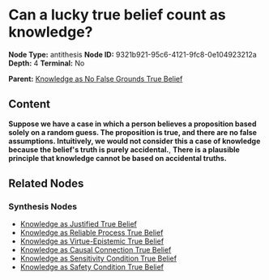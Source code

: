 # Can a lucky true belief count as knowledge?

**Node Type:** antithesis
**Node ID:** 9321b921-95c6-4121-9fc8-0e104923212a
**Depth:** 4
**Terminal:** No

**Parent:** [Knowledge as No False Grounds True Belief](knowledge-as-no-false-grounds-true-belief-synthesis-5896c41d-c5ee-4072-bf3d-d3e5f0d6c202.md)

## Content

**Suppose we have a case in which a person believes a proposition based solely on a random guess. The proposition is true, and there are no false assumptions. Intuitively, we would not consider this a case of knowledge because the belief's truth is purely accidental.**, **There is a plausible principle that knowledge cannot be based on accidental truths.**

## Related Nodes

### Synthesis Nodes

- [Knowledge as Justified True Belief](knowledge-as-justified-true-belief-synthesis-2de65438-260d-4ad0-8a4f-2323c649e401.md)
- [Knowledge as Reliable Process True Belief](knowledge-as-reliable-process-true-belief-synthesis-7bc99862-2f37-4c98-8500-7cc1de53cd24.md)
- [Knowledge as Virtue-Epistemic True Belief](knowledge-as-virtue-epistemic-true-belief-synthesis-9b991683-4e64-4da7-b1dd-4aab12ff7e49.md)
- [Knowledge as Causal Connection True Belief](knowledge-as-causal-connection-true-belief-synthesis-e7f1413e-6cf1-4f44-8abc-a6af2e292758.md)
- [Knowledge as Sensitivity Condition True Belief](knowledge-as-sensitivity-condition-true-belief-synthesis-04cf366f-832f-4daf-bb1b-09ac253d8e39.md)
- [Knowledge as Safety Condition True Belief](knowledge-as-safety-condition-true-belief-synthesis-2796f603-11ad-4ed6-a6e6-f8854bb69e9b.md)
